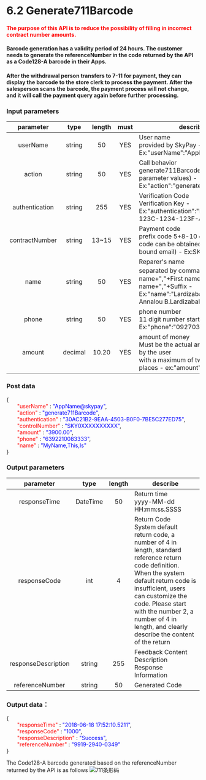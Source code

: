 # 6.2 Generate711Barcode

#### <font color=red>The purpose of this API is to reduce the possibility of filling in incorrect contract number amounts.</font><br>

#### Barcode generation has a validity period of 24 hours. The customer needs to generate the referenceNumber in the code returned by the API as a Code128-A barcode in their Apps. <br>

#### After the withdrawal person transfers to 7-11 for payment, they can display the barcode to the store clerk to process the payment. After the salesperson scans the barcode, the payment process will not change, and it will call the payment query again before further processing.

### Input parameters
| parameter                        |    type     | length   |must |describe|
| :-------------------------: | :-----------: |:-----:|:----:|--------------------------------|   
|userName|string|50|YES|User name<br> provided by SkyPay - Ex:"userName":"AppName@skypay"|
|action|string|50|YES|Call behavior<br>generate711Barcode(Fixed parameter values) - Ex:"action":"generate711Barcode"|
|authentication|string |255|YES|Verification Code<br>  Verification Key - Ex:"authentication":"E1234567-123C-1234-123F-A12345670"|
|contractNumber|string|13~15|YES|Payment code<br> prefix code 5+8-10 digits (prefix code can be obtained from the bound email) - Ex:SKY**12345678|
|name |string |50|YES|Reparer's name <br> separated by commas。  - Last name+","+First name+","+Middle name+","+Suffix - Ex:"name":"Lardizabal,Mary Annalou B.Lardizabal,Berja,|
|phone |string|50|YES|phone number<br>11 digit number starting with 09/08  Ex:"phone":"09270348095"|
|amount |decimal|10.20|YES|amount of money<br>Must be the actual amount received by the user<br> with a maximum of two decimal places -  ex:"amount":3400.00|

### Post data

{<br>
    <font color=red>&ensp;&ensp;&ensp;&ensp;"userName"</font> : <font color=blue>"AppName@skypay"</font>,<br>
    <font color=red>&ensp;&ensp;&ensp;&ensp;"action"</font> : <font color=blue>"generate711Barcode"</font>,<br>
    <font color=red>&ensp;&ensp;&ensp;&ensp;"authentication"</font> : <font color=blue>"30AC21B2-9EAA-4503-B0F0-7BE5C277ED75"</font>,<br>
    <font color=red>&ensp;&ensp;&ensp;&ensp;"controlNumber"</font> : <font color=blue>"SKY0XXXXXXXXXX"</font>,<br>
    <font color=red>&ensp;&ensp;&ensp;&ensp;"amount"</font> : <font color=blue>"3900.00"</font>,<br>
    <font color=red>&ensp;&ensp;&ensp;&ensp;"phone"</font> : <font color=blue>"6392210083333"</font>,<br>
    <font color=red>&ensp;&ensp;&ensp;&ensp;"name"</font> : <font color=blue>"MyName,This,Is"</font><br>
}


### Output parameters
| parameter                        |    type     | length    |describe|
| :-------------------------: | :-----------: |:-----:|--------------------------------|   
|responseTime |DateTime|50|Return time<br> yyyy-MM-dd HH:mm:ss.SSSS|
|responseCode  |int|4|Return Code<br> System default return code, a number of 4 in length, standard reference return code definition. When the system default return code is insufficient, users can customize the code. Please start with the number 2, a number of 4 in length, and clearly describe the content of the return|
|responseDescription |string|255| Feedback Content Description <br> Response Information|
|referenceNumber|string|50|Generated Code|

### Output data：


{<br>
  <font color=red>&ensp;&ensp;&ensp;&ensp;"responseTime"</font> : <font color=blue>"2018-06-18 17:52:10.5211"</font>,<br>
  <font color=red>&ensp;&ensp;&ensp;&ensp;"responseCode"</font> : <font color=blue>"1000"</font>,<br>
  <font color=red>&ensp;&ensp;&ensp;&ensp;"responseDescription"</font> : <font color=blue>"Success"</font>,<br>
  <font color=red>&ensp;&ensp;&ensp;&ensp;"referenceNumber"</font> : <font color=blue>"9919-2940-0349"</font><br>
}


The Code128-A barcode generated based on the referenceNumber returned by the API is as follows
![711条形码](/711条形码.png "Shiprock")





